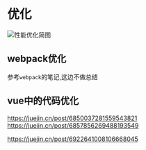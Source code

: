 # 优化

![性能优化简图](https://gitee.com/M-cheng-web/map-storage/raw/master/vue-img/58082bb8d51e463291a98012efd26c55_tplv-k3u1fbpfcp-watermark.webp)


## webpack优化
参考`webpack`的笔记,这边不做总结


## vue中的代码优化
https://juejin.cn/post/6850037281559543821 
https://juejin.cn/post/6857856269488193549

https://juejin.cn/post/6922641008106668045